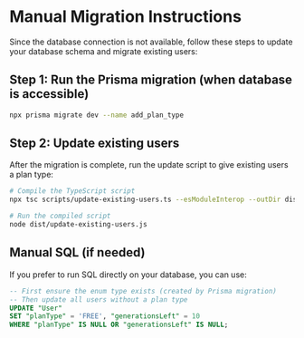 # Manual Migration Instructions

Since the database connection is not available, follow these steps to update your database schema and migrate existing users:

## Step 1: Run the Prisma migration (when database is accessible)

```bash
npx prisma migrate dev --name add_plan_type
```

## Step 2: Update existing users

After the migration is complete, run the update script to give existing users a plan type:

```bash
# Compile the TypeScript script
npx tsc scripts/update-existing-users.ts --esModuleInterop --outDir dist

# Run the compiled script
node dist/update-existing-users.js
```

## Manual SQL (if needed)

If you prefer to run SQL directly on your database, you can use:

```sql
-- First ensure the enum type exists (created by Prisma migration)
-- Then update all users without a plan type
UPDATE "User"
SET "planType" = 'FREE', "generationsLeft" = 10
WHERE "planType" IS NULL OR "generationsLeft" IS NULL;
```
